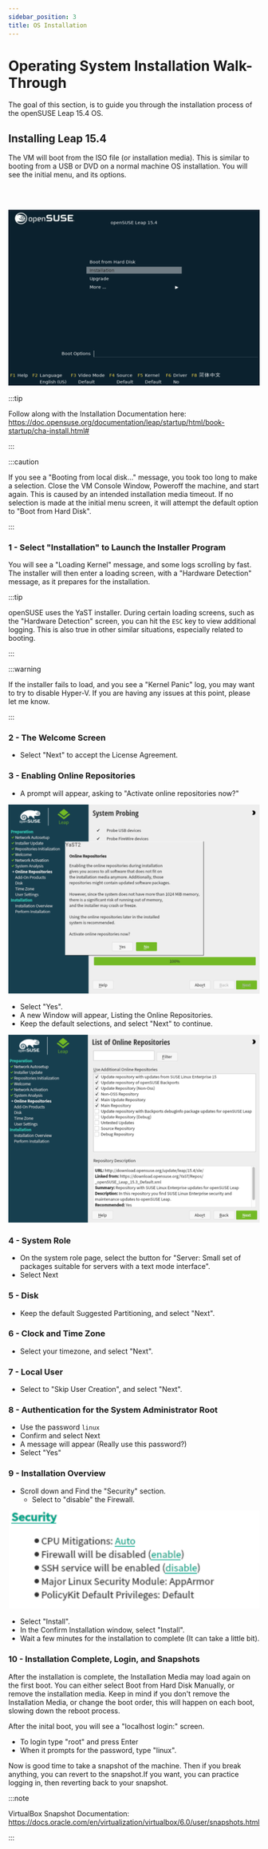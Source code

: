 ```yaml
---
sidebar_position: 3
title: OS Installation
---
```


# Operating System Installation Walk-Through

The goal of this section, is to guide you through the installation process of the openSUSE Leap 15.4 OS. 

## Installing Leap 15.4

The VM will boot from the ISO file (or installation media). This is similar to booting from a USB or DVD on a normal machine OS installation. You will see the initial menu, and its options.

<br></br>

![leap15-4-install-1](/img/vm-acts/os-install-1.PNG)

<!---
Markdown Image Example

![leap15-4-install-1](/img/vm-acts/os-install-1.PNG)

(not working for some reason) https://stackoverflow.com/questions/14675913/changing-image-size-in-markdown
<img src="/img/vm-acts/os-install-1.PNG" alt="os-in-1" width="500"/>
--->

:::tip

Follow along with the Installation Documentation here: https://doc.opensuse.org/documentation/leap/startup/html/book-startup/cha-install.html#

:::


:::caution

If you see a "Booting from local disk..." message, you took too long to make a selection. Close the VM Console Window, Poweroff the machine, and start again. This is caused by an intended installation media timeout. If no selection is made at the initial menu screen, it will attempt the default option to "Boot from Hard Disk".  

:::

### 1 - Select "Installation" to Launch the Installer Program

You will see a "Loading Kernel" message, and some logs scrolling by fast. The installer will then enter a loading screen, with a "Hardware Detection" message, as it prepares for the installation.

:::tip

openSUSE uses the YaST installer. During certain loading screens, such as the "Hardware Detection" screen, you can hit the `ESC` key to view additional logging. This is also true in other similar situations, especially related to booting.

:::

:::warning

If the installer fails to load, and you see a "Kernel Panic" log, you may want to try to disable Hyper-V. If you are having any issues at this point, please let me know.

:::

### 2 - The Welcome Screen

- Select "Next" to accept the License Agreement.

### 3 - Enabling Online Repositories

- A prompt will appear, asking to "Activate online repositories now?"

![leap15-4-install-1](/img/vm-acts/os-install-2.PNG)

- Select "Yes". 
- A new Window will appear, Listing the Online Repositories.
- Keep the default selections, and select "Next" to continue.

![leap15-4-install-1](/img/vm-acts/os-install-3.PNG)

### 4 - System Role

- On the system role page, select the button for "Server: Small set of packages suitable for servers with a text mode interface".
- Select Next

### 5 - Disk

- Keep the default Suggested Partitioning, and select "Next".

### 6 - Clock and Time Zone

- Select your timezone, and select "Next".

### 7 - Local User

- Select to "Skip User Creation", and select "Next".

### 8 - Authentication for the System Administrator Root

- Use the password `linux`
- Confirm and select Next
- A message will appear (Really use this password?)
- Select "Yes"

### 9 - Installation Overview

- Scroll down and Find the "Security" section.
    - Select to "disable" the Firewall.

![leap15-4-install-1](/img/vm-acts/os-install-4.PNG)

- Select "Install".
- In the Confirm Installation window, select "Install".
- Wait a few minutes for the installation to complete (It can take a little bit).

### 10 - Installation Complete, Login, and Snapshots

After the installation is complete, the Installation Media may load again on the first boot. You can either select Boot from Hard Disk Manually, or remove the installation media. Keep in mind if you don't remove the Installation Media, or change the boot order, this will happen on each boot, slowing down the reboot process.

After the inital boot, you will see a "localhost login:" screen.
- To login type "root" and press Enter
- When it prompts for the password, type "linux".

Now is good time to take a snapshot of the machine. Then if you break anything, you can revert to the snapshot.If you want, you can practice logging in, then reverting back to your snapshot.

:::note

VirtualBox Snapshot Documentation: https://docs.oracle.com/en/virtualization/virtualbox/6.0/user/snapshots.html

:::
